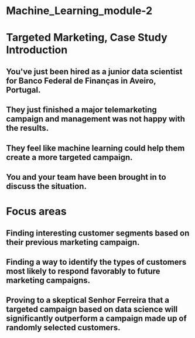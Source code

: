 # Machine_Learning_module-2
# Targeted Marketing, Case Study Introduction
## You've just been hired as a junior data scientist for Banco Federal de Finanças in Aveiro, Portugal. 
## They just finished a major telemarketing campaign and management was not happy with the results.
## They feel like machine learning could help them create a more targeted campaign. 
## You and your team have been brought in to discuss the situation.
# Focus areas
## Finding interesting customer segments based on their previous marketing campaign.
## Finding a way to identify the types of customers most likely to respond favorably to future marketing campaigns.
## Proving to a skeptical Senhor Ferreira that a targeted campaign based on data science will significantly outperform a campaign made up of randomly selected customers.
